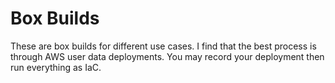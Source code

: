 # Box Builds
These are box builds for different use cases. I find that the best process is through AWS user data deployments. You may record your deployment then run everything as IaC.  
